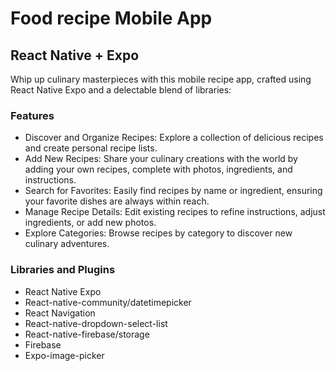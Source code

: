 # Food recipe Mobile App
## React Native + Expo

Whip up culinary masterpieces with this mobile recipe app, crafted using React Native Expo and a delectable blend of libraries:

### Features

- Discover and Organize Recipes: Explore a collection of delicious recipes and create personal recipe lists.
- Add New Recipes: Share your culinary creations with the world by adding your own recipes, complete with photos, ingredients, and instructions.
- Search for Favorites: Easily find recipes by name or ingredient, ensuring your favorite dishes are always within reach.
- Manage Recipe Details: Edit existing recipes to refine instructions, adjust ingredients, or add new photos.
- Explore Categories: Browse recipes by category to discover new culinary adventures.
  
### Libraries and Plugins

- React Native Expo
- React-native-community/datetimepicker
- React Navigation
- React-native-dropdown-select-list
- React-native-firebase/storage
- Firebase
- Expo-image-picker
